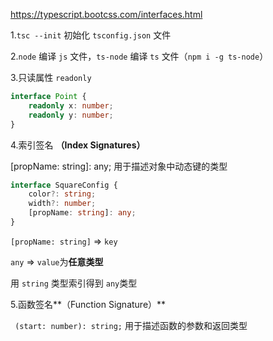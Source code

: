 https://typescript.bootcss.com/interfaces.html

1.`tsc --init` 初始化 `tsconfig.json` 文件

2.`node` 编译 `js` 文件，`ts-node` 编译 `ts` 文件（`npm i -g ts-node`） 

3.只读属性 `readonly`

```ts
interface Point {
    readonly x: number;
    readonly y: number;
}
```

4.索引签名 **（Index Signatures）**

[propName: string]: any;  用于描述对象中动态键的类型

```ts
interface SquareConfig {
    color?: string;
    width?: number;
    [propName: string]: any;
}
```

`[propName: string]` => `key `

`any` => `value`为**任意类型**

用 `string` 类型索引得到 `any`类型

5.函数签名**（Function Signature）**

` (start: number): string;`  用于描述函数的参数和返回类型